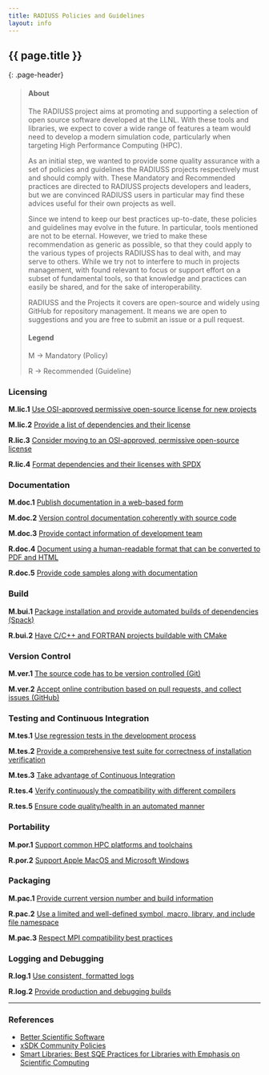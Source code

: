 ```yaml
---
title: RADIUSS Policies and Guidelines
layout: info
---
```


## {{ page.title }}
{: .page-header}

<!--
Prepared by LLNL under Contract DE-AC52-07NA27344.

This document was prepared as an account of work sponsored by an agency of the United States government. Neither the United States government nor Lawrence Livermore National Security, LLC, nor any of their employees makes any warranty, expressed or implied, or assumes any legal liability or responsibility for the accuracy, completeness, or usefulness of any information, apparatus, product, or process disclosed, or represents that its use would not infringe privately owned rights. Reference herein to any specific commercial product, process, or service by trade name, trademark, manufacturer, or otherwise does not necessarily constitute or imply its endorsement, recommendation, or favoring by the United States government or Lawrence Livermore National Security, LLC. The views and opinions of authors expressed herein do not necessarily state or reflect those of the United States government or Lawrence Livermore National Security, LLC, and shall not be used for advertising or product endorsement purposes.

LLNL-TR-781103

IM #975025
-->


>#### About
>
>The RADIUSS project aims at promoting and supporting a selection of open source software developed at the LLNL. With these tools and libraries, we expect to cover a wide range of features a team would need to develop a modern simulation code, particularly when targeting High Performance Computing (HPC). 
>
>As an initial step, we wanted to provide some quality assurance with a set of policies and guidelines the RADIUSS projects respectively must and should comply with. These Mandatory and Recommended practices are directed to RADIUSS projects developers and leaders, but we are convinced RADIUSS users in particular may find these advices useful for their own projects as well.
>
>Since we intend to keep our best practices up-to-date, these policies and guidelines may evolve in the future. In particular, tools mentioned are not to be eternal. However, we tried to make these recommendation as generic as possible, so that they could apply to the various types of projects RADIUSS has to deal with, and may serve to others. While we try not to interfere to much in projects management, with found relevant to focus or support effort on a subset of fundamental tools, so that knowledge and practices can easily be shared, and for the sake of interoperability.
>
>RADIUSS and the Projects it covers are open-source and widely using GitHub for repository management. It means we are open to suggestions and you are free to submit an issue or a pull request.
>
>#### Legend
>
>M → Mandatory (Policy)
>
>R → Recommended (Guideline)


### Licensing

**M.lic.1**  [Use OSI-approved permissive open-source license for new projects](/radiuss/policies/licensing/)

**M.lic.2**  [Provide a list of dependencies and their license](/radiuss/policies/licensing/)

**R.lic.3**  [Consider moving to an OSI-approved, permissive open-source license](/radiuss/policies/licensing/)

**R.lic.4**  [Format dependencies and their licenses with SPDX](/radiuss/policies/licensing/)


### Documentation

**M.doc.1** [Publish documentation in a web-based form](/radiuss/policies/documentation/)

**M.doc.2** [Version control documentation coherently with source code](/radiuss/policies/documentation/)

**M.doc.3** [Provide contact information of development team](/radiuss/policies/documentation/)

**R.doc.4** [Document using a human-readable format that can be converted to PDF and HTML](/radiuss/policies/documentation/)

**R.doc.5** [Provide code samples along with documentation](/radiuss/policies/documentation/)


### Build

**M.bui.1** [Package installation and provide automated builds of dependencies (Spack)](/radiuss/policies/build/)

**R.bui.2** [Have C/C++ and FORTRAN projects buildable with CMake](/radiuss/policies/build/)


### Version Control

**M.ver.1** [The source code has to be version controlled (Git)](/radiuss/policies/version-control/)

**M.ver.2** [Accept online contribution based on pull requests, and collect issues (GitHub)](/radiuss/policies/version-control/)


### Testing and Continuous Integration

**M.tes.1** [Use regression tests in the development process](/radiuss/policies/tests-ci/)

**M.tes.2** [Provide a comprehensive test suite for correctness of installation verification](/radiuss/policies/tests-ci/)

**M.tes.3** [Take advantage of Continuous Integration](/radiuss/policies/tests-ci/)

**R.tes.4** [Verify continuously the compatibility with different compilers](/radiuss/policies/tests-ci/)

**R.tes.5** [Ensure code quality/health in an automated manner](/radiuss/policies/tests-ci/)


### Portability

**M.por.1** [Support common HPC platforms and toolchains](/radiuss/policies/portability/)

**R.por.2** [Support Apple MacOS and Microsoft Windows](/radiuss/policies/portability/)


### Packaging

**M.pac.1** [Provide current version number and build information](/radiuss/policies/packaging/)

**R.pac.2** [Use a limited and well-defined symbol, macro, library, and include file namespace](/radiuss/policies/packaging/)

**M.pac.3** [Respect MPI compatibility best practices](/radiuss/policies/packaging/)


### Logging and Debugging

**R.log.1** [Use consistent, formatted logs](/radiuss/policies/logging-debugging/)

**R.log.2** [Provide production and debugging builds](/radiuss/policies/logging-debugging/)

---

### References

- [Better Scientific Software](https://bssw.io)
- [xSDK Community Policies](https://xsdk.info/policies)
- [Smart Libraries: Best SQE Practices for Libraries with Emphasis on Scientific Computing](https://www.osti.gov/biblio/936460)
